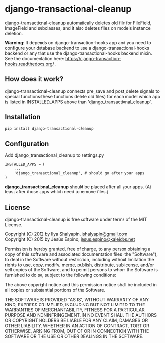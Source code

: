 # django-transactional-cleanup

django-transactional-cleanup automatically deletes old file for FileField,
ImageField and subclasses, and it also deletes files on models instance
deletion.

**Warning**: It depends on django-transaction-hooks app and you need to
configure your database backend to use a django-transactional-hooks backend or
any that use the django-transactional-hooks backend mixin. See the
documentation here: https://django-transaction-hooks.readthedocs.org/ .

## How does it work?

django-transactional-cleanup connects pre_save and post_delete signals to
special functions(these functions delete old files) for each model which app is
listed in INSTALLED_APPS above than 'django_transactional_cleanup'.

## Installation
    
    pip install django-transactional-cleanup


## Configuration

Add django_transactional_cleanup to settings.py

    INSTALLED_APPS = (
        ...
        'django_transactional_cleanup', # should go after your apps
    )

**django_transactional_cleanup** should be placed after all your apps. (At
least after those apps which need to remove files.)


## License

django-transactional-cleanup is free software under terms of the MIT License.

Copyright (C) 2012 by Ilya Shalyapin, ishalyapin@gmail.com  
Copyright (C) 2015 by Jesús Espino, jesus.espino@kaleidos.net

Permission is hereby granted, free of charge, to any person obtaining a copy of this software and associated documentation files (the "Software"), to deal in the Software without restriction, including without limitation the rights to use, copy, modify, merge, publish, distribute, sublicense, and/or sell copies of the Software, and to permit persons to whom the Software is furnished to do so, subject to the following conditions:

The above copyright notice and this permission notice shall be included in all copies or substantial portions of the Software.

THE SOFTWARE IS PROVIDED "AS IS", WITHOUT WARRANTY OF ANY KIND, EXPRESS OR IMPLIED, INCLUDING BUT NOT LIMITED TO THE WARRANTIES OF MERCHANTABILITY, FITNESS FOR A PARTICULAR PURPOSE AND NONINFRINGEMENT. IN NO EVENT SHALL THE AUTHORS OR COPYRIGHT HOLDERS BE LIABLE FOR ANY CLAIM, DAMAGES OR OTHER LIABILITY, WHETHER IN AN ACTION OF CONTRACT, TORT OR OTHERWISE, ARISING FROM, OUT OF OR IN CONNECTION WITH THE SOFTWARE OR THE USE OR OTHER DEALINGS IN THE SOFTWARE.


